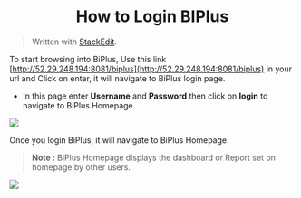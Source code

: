 
<center><h1>How to Login BIPlus</h1></center>

> Written with [StackEdit](https://stackedit.io/).

To start browsing into BiPlus, Use this link [http://52.29.248.194:8081/biplus](http://52.29.248.194:8081/biplus)  in your url and Click on enter, it will navigate to BiPlus login page.

-   In this page enter  **Username**  and  **Password**  then click on  **login**  to navigate to BiPlus Homepage.

![
](https://raw.githubusercontent.com/sv18042016/fp1/master/images/biplus_login.png)

Once you login BiPlus, it will navigate to BiPlus Homepage.

> **Note :** BiPlus Homepage displays the dashboard or Report set on homepage by other users.

![
](https://raw.githubusercontent.com/sv18042016/fp1/7b586036bd846df4b3dd83616f332177ee6f7dde/images/homepage.png)
<!--stackedit_data:
eyJoaXN0b3J5IjpbLTE2OTI4NjI0OTMsNTI3MjgwMzUxLDE5MT
MyMTU5OTMsMTI2OTc4NjAwOF19
-->